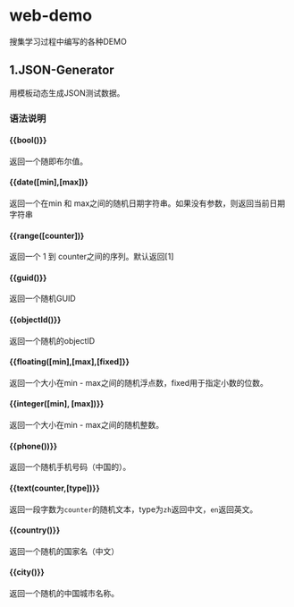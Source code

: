 # web-demo
搜集学习过程中编写的各种DEMO

## 1.JSON-Generator
用模板动态生成JSON测试数据。
### 语法说明 
#### {{bool()}}

返回一个随即布尔值。

#### {{date([min],[max])}

返回一个在min 和 max之间的随机日期字符串。如果没有参数，则返回当前日期字符串

#### {{range([counter])}

返回一个 1 到 counter之间的序列。默认返回[1]
#### {{guid()}}
返回一个随机GUID
#### {{objectId()}}
返回一个随机的objectID
#### {{floating([min],[max],[fixed]}}
返回一个大小在min - max之间的随机浮点数，fixed用于指定小数的位数。
#### {{integer([min], [max])}}
返回一个大小在min - max之间的随机整数。
#### {{phone())}}
返回一个随机手机号码（中国的）。
#### {{text(counter,[type])}}
返回一段字数为`counter`的随机文本，type为`zh`返回中文，`en`返回英文。
#### {{country()}}
返回一个随机的国家名（中文）
#### {{city()}}
返回一个随机的中国城市名称。
